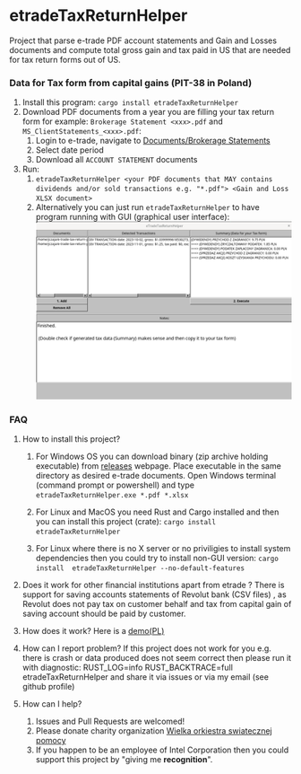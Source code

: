 # etradeTaxReturnHelper
Project that parse e-trade PDF account statements and Gain and Losses documents and compute total gross gain and tax paid in US that are needed for tax return forms out of US.

### Data for Tax form from capital gains (PIT-38 in Poland)
1. Install this program: `cargo install etradeTaxReturnHelper`
2. Download PDF documents from a year you are filling your tax return form for example: `Brokerage Statement <xxx>.pdf` and `MS_ClientStatements_<xxx>.pdf`:
    1. Login to e-trade, navigate to [Documents/Brokerage Statements](https://edoc.etrade.com/e/t/onlinedocs/docsearch?doc_type=stmt)
    2. Select date period
    3. Download all `ACCOUNT STATEMENT` documents
3. Run: 
    1. `etradeTaxReturnHelper <your PDF documents that MAY contains dividends and/or sold transactions e.g. "*.pdf"> <Gain and Loss XLSX document>`
    2. Alternatively you can just run `etradeTaxReturnHelper` to have program running with GUI (graphical user interface):
       ![gui](/Pictures/GUI.png)

### FAQ
1. How to install this project?
    1. For Windows OS you can download binary (zip archive holding executable) from [releases](https://github.com/jczaja/e-trade-tax-return-pl-helper/releases) webpage. Place executable in the same directory as desired e-trade documents. Open Windows terminal (command prompt or powershell) and type `etradeTaxReturnHelper.exe *.pdf *.xlsx`

    2. For Linux and MacOS you need Rust and Cargo installed and then you can install this project (crate):
            `cargo install etradeTaxReturnHelper`
    3. For Linux where there is no X server or no priviligies to install system dependencies then you could try to install non-GUI version:
           `cargo install  etradeTaxReturnHelper --no-default-features`
2. Does it work for other financial institutions apart from etrade ?
   There is support for saving accounts statements of Revolut bank (CSV files) , as Revolut does not pay tax on customer behalf and tax from capital gain of saving account should be paid by customer. 


2. How does it work?
    Here is a [demo(PL)](https://www.youtube.com/watch?v=Juw3KJ1JdcA)
3. How can I report problem?
   If this project does not work for you e.g. there is crash or data produced does not seem correct then please run it with diagnostic:
    RUST_LOG=info RUST_BACKTRACE=full etradeTaxReturnHelper <your args e.g. PDF and XLSX files> and share it via issues or via my email (see github profile)
4. How can I help?
    1. Issues and Pull Requests are welcomed!
    2. Please donate charity organization [Wielka orkiestra swiatecznej pomocy](https://www.wosp.org.pl/fundacja/jak-wspierac-wosp/wesprzyj-online)
    3. If you happen to be an employee of Intel Corporation then you could support this project by
     "giving me **recognition**".
